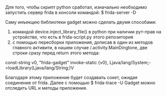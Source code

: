 Для того, чтобы скрипт python сработал, изначально необходимо запустить сервер frida в консоли командой:
$ frida-server -D

Саму инъекцию библиотеки gadget можно сделать двумя способами:
1. командой device.inject_library_file() в python при наличии рут-прав на устройстве, что есть в frida-script.py этого репозитория
2. с помощью пересборки приложения, дописав в один из методов главного активити, в нашем случае /.activity.MainDingtone, две строки сразу перед return этого метода:

const-string v0, "frida-gadget"
invoke-static {v0}, Ljava/lang/System;->loadLibrary(Ljava/lang/String;)V

Благодаря этому приложение будет создавать сокет, ожидая соединение от frida.
Далее с помощью
$ frida-trace -U Gadget
можно отследить URL и методы приложения.
